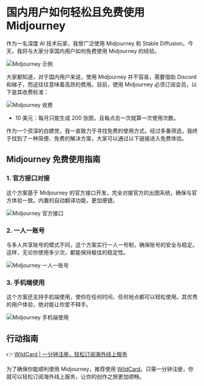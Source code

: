 # 国内用户如何轻松且免费使用 Midjourney

作为一名深度 AI 技术玩家，我曾广泛使用 Midjourney 和 Stable Diffusion。今天，我将与大家分享国内用户如何免费使用 Midjourney 的经验。

![Midjourney 示例](https://bbtdd.com/img/374915362982218.webp@1192w)

大家都知道，对于国内用户来说，使用 Midjourney 并不容易，需要借助 Discord 和梯子，而这往往意味着高昂的费用。目前，使用 Midjourney 必须订阅会员，以下是其收费标准：

![Midjourney 收费](https://bbtdd.com/img/0038716002149.webp@1192w)

- 10 美元：每月只能生成 200 张图，且每点击一次就算一次使用次数。

作为一个资深的白嫖党，我一直致力于寻找免费的使用方式。经过多番筛选，我终于找到了一种简便、免费的解决方案，大家可以通过以下链接进入免费体验。

## Midjourney 免费使用指南

### 1. 官方接口对接
这个方案基于 Midjourney 的官方接口开发，完全对接官方的出图系统，确保与官方体验一致。内置的自动翻译功能，更加便捷。

![Midjourney 官方接口](https://bbtdd.com/img/03266948149331.webp@1192w)

### 2. 一人一账号
与多人共享账号的模式不同，这个方案实行一人一号制，确保账号的安全与稳定。这样，无论你使用多少次，都能保持极佳的稳定性。

![Midjourney 一人一账号](https://bbtdd.com/img/226727021236.webp@1192w)

### 3. 手机端使用
这个方案还支持手机端使用，使你在任何时间、任何地点都可以轻松使用。其优秀的用户体验，绝对能让你爱不释手。

![Midjourney 手机端使用](https://bbtdd.com/img/7055758430096484.webp@1192w)

## 行动指南
👉 [WildCard | 一分钟注册，轻松订阅海外线上服务](https://bbtdd.com/WildCard)

为了确保你能顺利使用 Midjourney，推荐使用 [WildCard](https://bbtdd.com/WildCard)。只需一分钟注册，你就可以轻松订阅海外线上服务，让你的创作之旅更加顺畅。